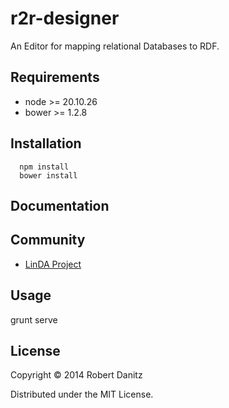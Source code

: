 r2r-designer
============

An Editor for mapping relational Databases to RDF.

## Requirements

* node &gt;= 20.10.26
* bower &gt;= 1.2.8

## Installation

```
  npm install
  bower install
```

## Documentation

## Community

* [LinDA Project](http://linda-project.eu/)

## Usage

  grunt serve

## License

Copyright &copy; 2014 Robert Danitz

Distributed under the MIT License.
